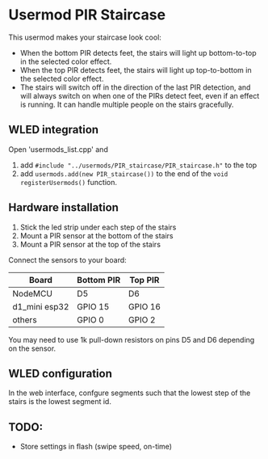 # Usermod PIR Staircase

This usermod makes your staircase look cool:

- When the bottom PIR detects feet, the stairs will light up bottom-to-top
  in the selected color effect.
- When the top PIR detects feet, the stairs will light up top-to-bottom
  in the selected color effect.
- The stairs will switch off in the direction of the last PIR detection, and
  will always switch on when one of the PIRs detect feet, even if an effect
  is running. It can handle multiple people on the stairs gracefully.

## WLED integration

Open 'usermods_list.cpp' and
1. add `#include "../usermods/PIR_staircase/PIR_staircase.h"` to the top
2. add `usermods.add(new PIR_staircase())` to the end of the `void registerUsermods()` function.

## Hardware installation
1. Stick the led strip under each step of the stairs
2. Mount a PIR sensor at the bottom of the stairs
3. Mount a PIR sensor at the top of the stairs

Connect the sensors to your board:

| Board           | Bottom PIR | Top PIR |
|-----------------|------------|---------|
| NodeMCU         | D5         | D6      |
| d1_mini esp32   | GPIO 15    | GPIO 16 |
| others          | GPIO 0     | GPIO 2  |

You may need to use 1k pull-down resistors on pins D5 and D6 depending on the sensor.

## WLED configuration
In the web interface, confgure  segments such that the lowest step
of the stairs is the lowest segment id.


## TODO:
- Store settings in flash (swipe speed, on-time)
